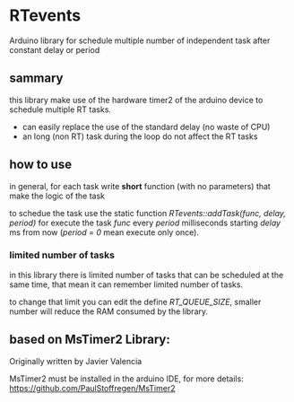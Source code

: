 # RTevents
Arduino library for schedule multiple number of independent task after constant delay or period

## sammary
this library make use of the hardware timer2 of the arduino device to schedule multiple RT tasks.

- can easily replace the use of the standard delay (no waste of CPU)
- an long (non RT) task during the loop do not affect the RT tasks 

## how to use
in general, for each task write **short** function (with no parameters) that make the logic of the task

to schedue the task use the static function *RTevents::addTask(func, delay, period)* 
for execute the task *func* every *period* milliseconds starting *delay* ms from now (*period = 0* mean execute only once). 
### limited number of tasks
in this library there is limited number of tasks that can be scheduled at the same time, that mean it can remember limited number of tasks.

to change that limit you can edit the define *RT_QUEUE_SIZE*, 
smaller number will reduce the RAM consumed by the library.


## based on MsTimer2 Library:
Originally written by Javier Valencia

MsTimer2 must be installed in the arduino IDE,
for more details: https://github.com/PaulStoffregen/MsTimer2


